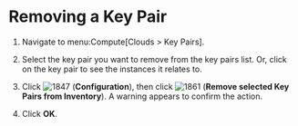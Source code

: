 # Removing a Key Pair

1.  Navigate to menu:Compute\[Clouds \> Key Pairs\].

2.  Select the key pair you want to remove from the key pairs list. Or,
    click on the key pair to see the instances it relates to.

3.  Click ![1847](../images/1847.png) (**Configuration**), then click
    ![1861](../images/1861.png) (**Remove selected Key Pairs from
    Inventory**). A warning appears to confirm the action.

4.  Click **OK**.
